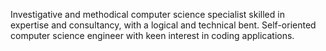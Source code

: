 Investigative and methodical computer science specialist skilled in expertise and consultancy, with a logical and technical bent. 
Self-oriented computer science engineer with keen interest in coding applications.
